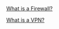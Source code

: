 [What is a Firewall?](https://www.youtube.com/watch?v=kDEX1HXybrU)

[What is a VPN?](https://www.youtube.com/watch?v=v_41aI_FD5w)
